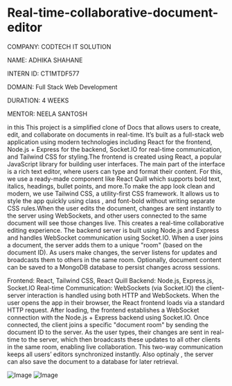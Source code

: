 # Real-time-collaborative-document-editor

COMPANY: CODTECH IT SOLUTION

NAME: ADHIKA SHAHANE

INTERN ID: CT1MTDF577

DOMAIN: Full Stack Web Development

DURATION: 4 WEEKS

MENTOR: NEELA SANTOSH

in this This project is a simplified clone of  Docs that allows users to create, edit, and collaborate on documents in real-time. It’s built as a full-stack web application using modern technologies including React for the frontend, Node.js + Express for the backend, Socket.IO for real-time communication, and Tailwind CSS for styling.The frontend is created using React, a popular JavaScript library for building user interfaces. The main part of the interface is a rich text editor, where users can type and format their content. For this, we use a ready-made component like React Quill which supports bold text, italics, headings, bullet points, and more.To make the app look clean and modern, we use Tailwind CSS, a utility-first CSS framework. It allows us to style the app quickly using class , and font-bold without writing separate CSS rules.When the user edits the document, changes are sent instantly to the server using WebSockets, and other users connected to the same document will see those changes live. This creates a real-time collaborative editing experience.
The backend server is built using Node.js and Express and handles WebSocket communication using Socket.IO.
When a user joins a document, the server adds them to a unique "room" (based on the document ID).
As users make changes, the server listens for updates and broadcasts them to others in the same room.
Optionally, document content can be saved to a MongoDB database to persist changes across sessions.

Frontend: React, Tailwind CSS, React Quill
Backend: Node.js, Express.js, Socket.IO
Real-time Communication: WebSockets (via Socket.IO)
the client-server interaction is handled using both HTTP and WebSockets. When the user opens the app in their browser, the React frontend loads via a standard HTTP request. After loading, the frontend establishes a WebSocket connection with the Node.js + Express backend using Socket.IO. Once connected, the client joins a specific "document room" by sending the document ID to the server. As the user types, their changes are sent in real-time to the server, which then broadcasts these updates to all other clients in the same room, enabling live collaboration. This two-way communication keeps all users’ editors synchronized instantly. Also optinaly , the server can also save the document to a database for later retrieval.


![Image](https://github.com/user-attachments/assets/3c9d88db-d7ca-4fa1-8ca4-22243ecbb1e9)
![Image](https://github.com/user-attachments/assets/71cb6b75-9c8e-4702-866a-42e48aead123)

